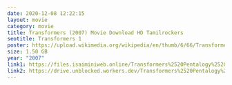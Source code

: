 ```yaml
---
date: 2020-12-08 12:22:15
layout: movie
category: movie
title: Transformers (2007) Movie Download HD Tamilrockers
seotitle: Transformers 1
poster: https://upload.wikimedia.org/wikipedia/en/thumb/6/66/Transformers07.jpg/220px-Transformers07.jpg
size: 1.50 GB
year: "2007"
link1: https://files.isaiminiweb.online/Transformers%2520Pentalogy%2520(2007%2520to%25202017)/(Telegram%2520%40isaiminidownload)%2520-%2520Transformers%2520(2007)%5B720p%2520-%2520BDRip%2520-%2520%5BTamil%2520%2B%2520Telugu%2520%2B%2520Hindi%2520%2B%2520Eng%5D.mkv?rootId=0AN9zhQ1hps-9Uk9PVA
link2: https://drive.unblocked.workers.dev/Transformers%2520Pentalogy%2520(2007%2520to%25202017)/(Telegram%2520%40isaiminidownload)%2520-%2520Transformers%2520(2007)%5B720p%2520-%2520BDRip%2520-%2520%5BTamil%2520%2B%2520Telugu%2520%2B%2520Hindi%2520%2B%2520Eng%5D.mkv?rootId=0AN9zhQ1hps-9Uk9PVA
---
```

